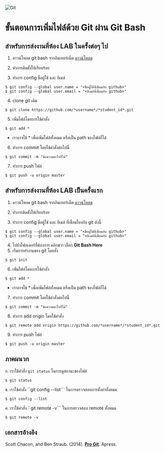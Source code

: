 ![Git](https://git-scm.com/images/logo@2x.png)

# ขั้นตอนการเพิ่มไฟล์ด้วย Git ผ่าน Git Bash

## สำหรับการส่งงานที่ห้อง LAB ในครั้งต่อๆ ไป

1. ดาวน์โหลด git bash จากอินเทอร์เน็ต
[ดาวน์โหลด](https://git-scm.com/downloads "Download git")

2. ทำการติดตั้งให้เรียบร้อย
3. ทำการ config ชื่อผู้ใช้ และ อีเมล์
```shell
$ git config --global user.name = "<ชื่อผู้ใช้ที่เชื่อมกับ github>"
$ git config --global user.email = "<อีเมล์ที่เชื่อมกับ github>"
```
4. clone git เดิม
```shell
$ git clone https://github.com/*username*/*student_id*.git
```
5. เพิ่มไฟล์โดยการใช้คำสั่ง
```shell
$ git add *
```
- เราอาจใช้ * เพื่อเพิ่มไฟล์ทั้งหมด หรือเป็น path ของไฟล์ก็ได้
6. ทำการ commit โดยใช้คำสั่งต่อไปนี้
```shell
$ git commit -m "ข้อความอะไรก็ได้"
```
7. ทำการ push ไฟล์
```shell
$ git push -u origin master
```
## สำหรับการส่งงานที่ห้อง LAB เป็นครั้งแรก

1. ดาวน์โหลด git bash จากอินเทอร์เน็ต
[ดาวน์โหลด](https://git-scm.com/downloads "Download git")

2. ทำการติดตั้งให้เรียบร้อย
3. ทำการ config ชื่อผู้ใช้ และ อีเมล์ ที่เชื่อมโยงกับ git ดังนี้
```shell
$ git config --global user.name = "<ชื่อผู้ใช้ที่เชื่อมกับ github>"
$ git config --global user.email = "<อีเมล์ที่เชื่อมกับ github>"
```
4. ไปยังโฟลเดอร์ที่ต้องการ คลิกขวา เลือก **Git Bash Here**
5. เริ่มการทำงานของ git โดยสั่ง
```shell
$ git init
```
6. เพิ่มไฟล์โดยการใช้คำสั่ง
```shell
$ git add *
```
- เราอาจใช้ * เพื่อเพิ่มไฟล์ทั้งหมด หรือเป็น path ของไฟล์ก็ได้
7. ทำการ commit โดยใช้คำสั่งต่อไปนี้
```shell
$ git commit -m "ข้อความอะไรก็ได้"
```
8. ทำการ add origin โดยใช้คำสั่ง
```shell
$ git remote add origin https://github.com/*username*/*student_id*.git
```
9. ทำการ push ไฟล์
```shell
$ git push -u origin master
```

## ภาคผนวก
ก. เราใช้คำสั่ง ```git status``` ในการดูสถานะของไฟล์
```shell
$ git status
```
ข. เราใช้คำสั่ง ``git config --list``` ในการตรวจสอบการตั้งค่าทั้งหมด
```shell
$ git config --list
```
ค. เราใช้คำสั่ง ``git remote -v``` ในการตรวจสอบ remote ทั้งหมด
```shell
$ git remote -v
```

## เอกสารอ้างอิง
Scott Chacon, and Ben Straub. (2014). **[Pro Git](https://git-scm.com/book/en/v2 "Git E-book")**. Apress.
